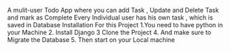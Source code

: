 A mulit-user Todo App where you can add Task , Update and Delete Task and mark as Complete 
Every Individual user has his own task , which is saved in Database 
Installation For this Project
1.You need to have python in your Machine
2. Install Django
3 Clone the Project
4. And make sure to Migrate the Database
5. Then start on your Local machine
